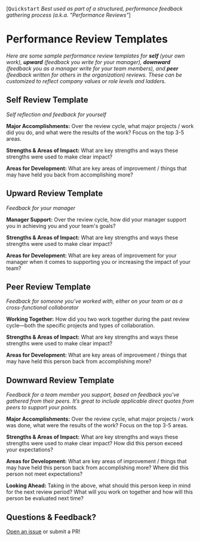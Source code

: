 [<kbd>Quickstart</kbd> *Best used as part of a structured, performance feedback gathering process (a.k.a. "Performance Reviews"*]

# Performance Review Templates

*Here are some sample performance review templates for **self** (your own work), **upward** (feedback you write for your manager), **downward** (feedback you as a manager write for your team members), and **peer** (feedback written for others in the organization) reviews. These can be customized to reflect company values or role levels and ladders.*

## Self Review Template
*Self reflection and feedback for yourself*

**Major Accomplishments:**
Over the review cycle, what major projects / work did you do, and what were the results of the work? Focus on the top 3-5 areas.

**Strengths & Areas of Impact:**
What are key strengths and ways these strengths were used to make clear impact?

**Areas for Development:**
What are key areas of improvement / things that may have held you back from accomplishing more?

## Upward Review Template
*Feedback for your manager*

**Manager Support:**
Over the review cycle, how did your manager support you in achieving you and your team's goals?

**Strengths & Areas of Impact:**
What are key strengths and ways these strengths were used to make clear impact?

**Areas for Development:**
What are key areas of improvement for your manager when it comes to supporting you or increasing the impact of your team?

## Peer Review Template
*Feedback for someone you've worked with, either on your team or as a cross-functional collaborator*

**Working Together:**
How did you two work together during the past review cycle—both the specific projects and types of collaboration.

**Strengths & Areas of Impact:**
What are key strengths and ways these strengths were used to make clear impact?

**Areas for Development:**
What are key areas of improvement / things that may have held this person back from accomplishing more?

## Downward Review Template
*Feedback for a team member you support, based on feedback you've gathered from their peers. It’s great to include applicable direct quotes from peers to support your points.*

**Major Accomplishments:**
Over the review cycle, what major projects / work was done, what were the results of the work? Focus on the top 3-5 areas.

**Strengths & Areas of Impact:**
What are key strengths and ways these strengths were used to make clear impact? How did this person exceed your expectations? 

**Areas for Development:**
What are key areas of improvement / things that may have held this person back from accomplishing more? Where did this person not meet expectations?

**Looking Ahead:**
Taking in the above, what should this person keep in mind for the next review period? What will you work on together and how will this person be evaluated next time?

## Questions & Feedback?

[Open an issue](https://github.com/raylene/eng-handbook/issues/new) or submit a PR!
